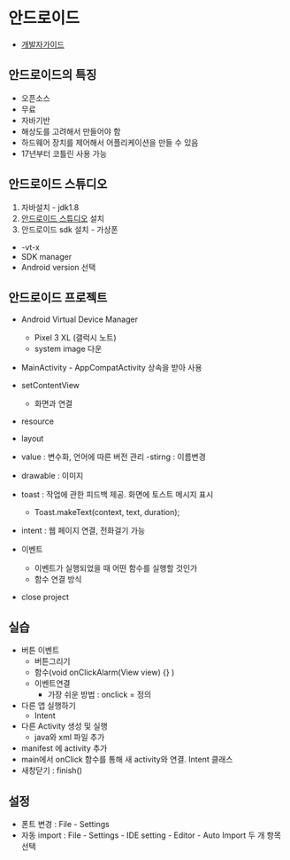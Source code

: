 # 안드로이드 
- [개발자가이드](https://developer.android.com/guide/)

## 안드로이드의 특징
- 오픈소스
- 무료
- 자바기반
- 해상도를 고려해서 만들어야 함
- 하드웨어 장치를 제어해서 어플리케이션을 만들 수 있음
- 17년부터 코틀린 사용 가능

## 안드로이드 스튜디오
1. 자바설치 - jdk1.8
2. [안드로이드 스튜디오](http://developer.android.com) 설치
3. 안드로이드 sdk 설치 - 가상폰
- -vt-x
- SDK manager 
- Android version 선택
 
## 안드로이드 프로젝트

- Android Virtual Device Manager
	- Pixel 3 XL (갤럭시 노트)	
	- system image 다운 
- MainActivity - AppCompatActivity 상속을 받아 사용
- setContentView
	- 화면과 연결
- resource 
- layout
- value	 : 변수화, 언어에 따른 버전 관리
	-stirng : 이름변경
- drawable : 이미지

- toast : 작업에 관한 피드백 제공. 화면에 토스트 메시지 표시
	- Toast.makeText(context, text, duration);
- intent : 웹 페이지 연결, 전화걸기 가능

- 이벤트 
	- 이벤트가 실행되었을 때 어떤 함수를 실행할 것인가
	- 함수 연결 방식
- close project 

## 실습
- 버튼 이벤트
	- 버튼그리기
	- 함수(void onClickAlarm(View view) {} )
	- 이벤트연결
		- 가장 쉬운 방법 : onclick = 정의
- 다른 앱 실행하기 
	- Intent 
- 다른 Activity 생성 및 실행
	- java와 xml 파일 추가
- manifest 에 activity  추가	
- main에서 onClick 함수를 통해 새 activity와 연결. Intent 클래스 
- 새창닫기 : finish()

## 설정
- 폰트 변경 : File - Settings
- 자동 import : File - Settings - IDE setting - Editor - Auto Import 두 개 항목 선택

